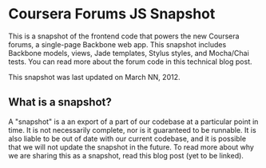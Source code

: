 Coursera Forums JS Snapshot
=========

This is a snapshot of the frontend code that powers the new Coursera forums, a single-page Backbone web app. This snapshot includes Backbone models, views, Jade templates, Stylus styles, and Mocha/Chai tests. You can read more about the forum code in this technical blog post.

This snapshot was last updated on March NN, 2012.


What is a snapshot?
-----------
A "snapshot" is a an export of a part of our codebase at a particular point in time. It is not necessarily complete, nor is it guaranteed to be runnable. 
It is also liable to be out of date with our current codebase, and it is possible that we will not update the snapshot in the future.
To read more about why we are sharing this as a snapshot, read this blog post (yet to be linked).
  
